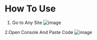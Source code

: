 # How To Use

1. Go to Any Site
![image](https://user-images.githubusercontent.com/98996547/227235035-4c010799-81ef-4aec-a7ac-7def38224871.png)




2.Open Console And Paste Code
![image](https://user-images.githubusercontent.com/98996547/227235064-01324137-ac77-4213-aa6e-a9c90bd6d9ff.png)




